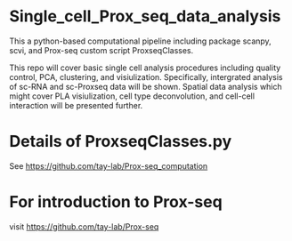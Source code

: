 # Single_cell_Prox_seq_data_analysis
This a python-based computational pipeline including package scanpy, scvi, and Prox-seq custom script ProxseqClasses.

This repo will cover basic single cell analysis procedures including quality control, PCA, clustering, and visiulization. Specifically, intergrated analysis of sc-RNA and sc-Proxseq data will be shown. Spatial data analysis which might cover PLA visiulization, cell type deconvolution, and cell-cell interaction will be presented further. 

# Details of ProxseqClasses.py
See https://github.com/tay-lab/Prox-seq_computation

# For introduction to Prox-seq
visit https://github.com/tay-lab/Prox-seq
